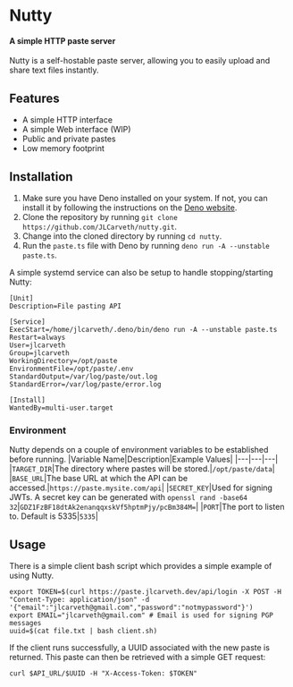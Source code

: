 # Nutty
#### A simple HTTP paste server

Nutty is a self-hostable paste server, allowing you to easily upload and share text files instantly.

## Features
- A simple HTTP interface
- A simple Web interface (WIP)
- Public and private pastes
- Low memory footprint

## Installation

1. Make sure you have Deno installed on your system. If not, you can install it by following the instructions on the [Deno website](https://deno.land/#installation).
2. Clone the repository by running `git clone https://github.com/JLCarveth/nutty.git`.
3. Change into the cloned directory by running `cd nutty`.
4. Run the `paste.ts` file with Deno by running `deno run -A --unstable paste.ts`.

A simple systemd service can also be setup to handle stopping/starting Nutty:
```Systemd
[Unit]
Description=File pasting API

[Service]
ExecStart=/home/jlcarveth/.deno/bin/deno run -A --unstable paste.ts
Restart=always
User=jlcarveth
Group=jlcarveth
WorkingDirectory=/opt/paste
EnvironmentFile=/opt/paste/.env
StandardOutput=/var/log/paste/out.log
StandardError=/var/log/paste/error.log

[Install]
WantedBy=multi-user.target
```
### Environment
Nutty depends on a couple of environment variables to be established before running.
|Variable Name|Description|Example Values|
|---|---|---|
|`TARGET_DIR`|The directory where pastes will be stored.|`/opt/paste/data`|
|`BASE_URL`|The base URL at which the API can be accessed.|`https://paste.mysite.com/api`|
|`SECRET_KEY`|Used for signing JWTs. A secret key can be generated with `openssl rand -base64 32`|`GDZ1FzBF18dtAk2enanqqxskVf5hptmPjy/pcBm384M=`|
|`PORT`|The port to listen to. Default is 5335|`5335`|

## Usage
There is a simple client bash script which provides a simple example of using Nutty.
```
export TOKEN=$(curl https://paste.jlcarveth.dev/api/login -X POST -H "Content-Type: application/json" -d '{"email":"jlcarveth@gmail.com","password":"notmypassword"}')
export EMAIL="jlcarveth@gmail.com" # Email is used for signing PGP messages
uuid=$(cat file.txt | bash client.sh)
```
If the client runs successfully, a UUID associated with the new paste is returned. This paste can then be retrieved with a simple GET request:
```
curl $API_URL/$UUID -H "X-Access-Token: $TOKEN"
```
